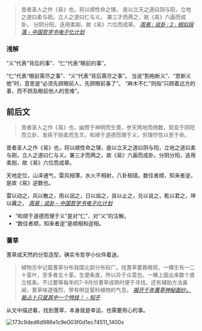 >昔者圣人之作《易》也，将以顺性命之理，
是以立天之道曰阴与阳，立地之道曰柔与刚，立人之道曰仁与义。
兼三才而两之，故《易》六画而成卦。
分阴分阳，迭用柔刚，故《易》六位而成章。
<cite>[周易 : 说卦 : 2 : 相似段落 - 中国哲学书电子化计划](https://ctext.org/text.pl?node=81915&if=gb&show=parallel&remap=gb#pl429272)</cite>

### 浅解
“义”代表“背后的事”、“仁”代表“眼前的事”。

“仁”代表“眼前需尽之事”、“义”代表“背后需尽之事”。
当说“割袍断义”、“恩断义绝”时，意思是“必须先顾眼前人、先顾眼前事了”。
“麻木不仁”则指“只顾着远方的事，而不顾及眼前他人的苦难”。

## 前后文
>昔者圣人之作《易》也，幽赞于神明而生蓍，参天两地而倚数，观变于阴阳而立卦，发挥于刚柔而生爻，和顺于道德而理于义，穷理尽性以至于命。
>
昔者圣人之作《易》也，将以顺性命之理，是以立天之道曰阴与阳，立地之道曰柔与刚，立人之道曰仁与义。兼三才而两之，故《易》六画而成卦。分阴分阳，迭用柔刚，故《易》六位而成章。
>
天地定位，山泽通气，雷风相薄，水火不相射，八卦相错。数往者顺，知来者逆，是故《易》逆数也。
>
雷以动之，风以散之，雨以润之，日以烜之，艮以止之，兑以说之，乾以君之，坤以藏之。
<cite>[周易 : 说卦 - 中国哲学书电子化计划](https://ctext.org/book-of-changes/shuo-gua/zhs)</cite>

- “和顺于道德而理于义”是对“仁”、对“义”的注解。
- “数往者顺，知来者逆”是顺相和逆相。

### 蓍草
蓍草成天然的分型造型，确实令哲学小伙伴着迷。

>植物志中记载蓍草分布我国北部分布较广。找蓍草要靠眼观，一棵生有一二十茎叶，至多者五十茎。生便条直，所以异于众蒿也。一棵上面出来数个直立枝条。不过要等每年的7-9月份蓍草成熟时便于寻找。还有辅助方法鼻闻，蓍草味道强烈，带有明显菊科植物的气息。
<cite>[揭开千年蓍草神秘面纱，能占卜只是其中一个特技！ - 知乎](https://zhuanlan.zhihu.com/p/28015932)</cite>

从文中描述看，找到蓍草，本身就是幸运，也需要用心的事。

![173c9ded6d986e1c9e003f0d1ec74511_1400x](https://github.com/hmua/hmua.github.io/assets/38511582/8f25034c-468d-4b5f-9019-df235678ecbc)
